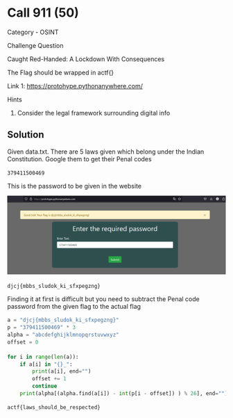 # Call 911 (50)

Category - OSINT

Challenge Question

Caught Red-Handed: A Lockdown With Consequences

The Flag should be wrapped in actf{}

Link 1: 
https://protohype.pythonanywhere.com/

Hints
1) Consider the legal framework surrounding digital info

## Solution

Given data.txt. There are 5 laws given which belong under the Indian Constitution. Google them to get their Penal codes

`379411500469`

This is the password to be given in the website

![alt text](image.png)

`djcj{mbbs_sludok_ki_sfxpegzng}`

Finding it at first is difficult but you need to subtract the Penal code password from the given flag to the actual flag

```python
a = "djcj{mbbs_sludok_ki_sfxpegzng}"
p = "379411500469" * 3
alpha = "abcdefghijklmnopqrstuvwxyz"
offset = 0

for i in range(len(a)):
    if a[i] in "{}_": 
        print(a[i], end="")
        offset += 1
        continue
    print(alpha[(alpha.find(a[i]) - int(p[i - offset]) ) % 26], end="")
```

`actf{laws_should_be_respected}`